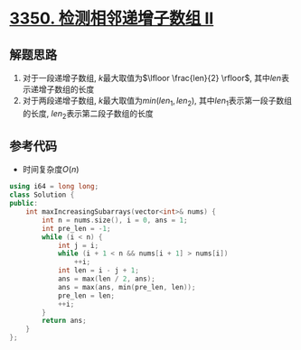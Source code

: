 # [3350. 检测相邻递增子数组 II](https://leetcode.cn/problems/adjacent-increasing-subarrays-detection-ii/)

## 解题思路

1. 对于一段递增子数组, $k$最大取值为$\lfloor \frac{len}{2} \rfloor$, 其中$len$表示递增子数组的长度
2. 对于两段递增子数组, $k$最大取值为$min(len_1, len_2)$, 其中$len_1$表示第一段子数组的长度, $len_2$表示第二段子数组的长度

## 参考代码

+ 时间复杂度$O(n)$


```cpp
using i64 = long long;
class Solution {
public:
    int maxIncreasingSubarrays(vector<int>& nums) {
        int n = nums.size(), i = 0, ans = 1;
        int pre_len = -1;
        while (i < n) {
            int j = i;
            while (i + 1 < n && nums[i + 1] > nums[i])
                ++i;
            int len = i - j + 1;
            ans = max(len / 2, ans);
            ans = max(ans, min(pre_len, len));
            pre_len = len;
            ++i;
        }
        return ans;
    }
};

```
